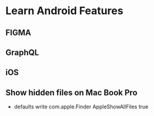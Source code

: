 # Learn Android Features

## FIGMA

## GraphQL

## iOS

## Show hidden files on Mac Book Pro

- defaults write com.apple.Finder AppleShowAllFiles true
